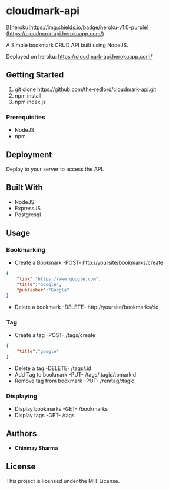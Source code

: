 # cloudmark-api

[![heroku]https://img.shields.io/badge/heroku-v1.0-purple](https://cloudmark-api.herokuapp.com/)

A Simple bookmark CRUD API built using NodeJS.

Deployed on heroku: https://cloudmark-api.herokuapp.com/

## Getting Started

1. git clone https://github.com/the-redlord/cloudmark-api.git
2. npm install
4. npm index.js

### Prerequisites

* NodeJS
* npm

## Deployment

Deploy to your server to access the API. 

## Built With

* NodeJS
* ExpressJS
* Postgresql

## Usage

### Bookmarking

* Create a Bookmark -POST- http://yoursite/bookmarks/create

```json
{
	"link":"https://www.google.com",
	"title":"Google",
	"publisher":"Google"
}
```
* Delete a bookmark -DELETE- http://yoursite/bookmarks/:id

### Tag

* Create a tag -POST- /tags/create
```json
{
	"title":"google"
}
```
* Delete a tag -DELETE- /tags/:id
* Add Tag to bookmark -PUT- /tags/:tagid/:bmarkid
* Remove tag from bookmark -PUT- /remtag/:tagid

### Displaying

* Display bookmarks -GET- /bookmarks
* Display tags -GET- /tags

## Authors

* **Chinmay Sharma**

## License

This project is licensed under the MIT License.